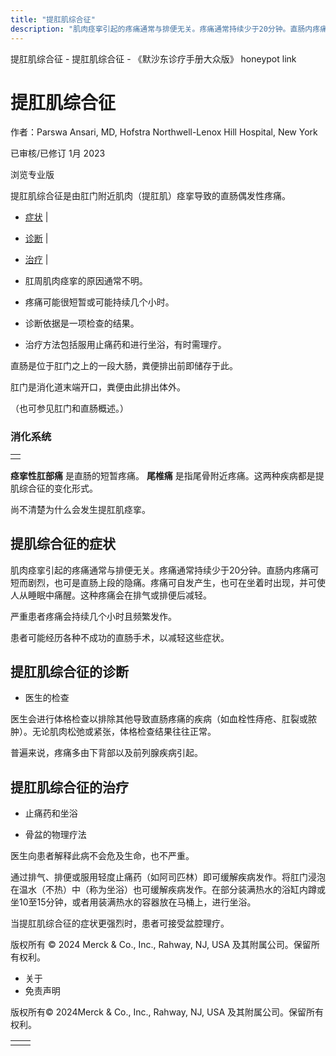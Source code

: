 ```yaml
---
title: "提肛肌综合征"
description: "肌肉痉挛引起的疼痛通常与排便无关。疼痛通常持续少于20分钟。直肠内疼痛可短而剧烈，也可是直肠上段的隐痛。疼痛可自发产生，也可在坐着时出现，并可使人从睡眠中痛醒。这种疼痛会在排气或排便后减轻。"
---
```


﻿提肛肌综合征 \- 提肛肌综合征 \- 《默沙东诊疗手册大众版》 honeypot link

# 提肛肌综合征

作者：Parswa Ansari, MD, Hofstra Northwell-Lenox Hill Hospital, New York

已审核/已修订 1月 2023

浏览专业版

提肛肌综合征是由肛门附近肌肉（提肛肌）痉挛导致的直肠偶发性疼痛。

- [症状](#症状_v75346662_zh) \|
- [诊断](#诊断_v757103_zh) \|
- [治疗](#治疗_v757106_zh) \|

- 肛周肌肉痉挛的原因通常不明。

- 疼痛可能很短暂或可能持续几个小时。

- 诊断依据是一项检查的结果。

- 治疗方法包括服用止痛药和进行坐浴，有时需理疗。


直肠是位于肛门之上的一段大肠，粪便排出前即储存于此。

肛门是消化道末端开口，粪便由此排出体外。

（也可参见肛门和直肠概述。）

### 消化系统

|     |
| --- |
|  |

**痉挛性肛部痛** 是直肠的短暂疼痛。 **尾椎痛** 是指尾骨附近疼痛。这两种疾病都是提肌综合征的变化形式。

尚不清楚为什么会发生提肛肌痉挛。

## 提肌综合征的症状

肌肉痉挛引起的疼痛通常与排便无关。疼痛通常持续少于20分钟。直肠内疼痛可短而剧烈，也可是直肠上段的隐痛。疼痛可自发产生，也可在坐着时出现，并可使人从睡眠中痛醒。这种疼痛会在排气或排便后减轻。

严重患者疼痛会持续几个小时且频繁发作。

患者可能经历各种不成功的直肠手术，以减轻这些症状。

## 提肛肌综合征的诊断

- 医生的检查


医生会进行体格检查以排除其他导致直肠疼痛的疾病（如血栓性痔疮、肛裂或脓肿）。无论肌肉松弛或紧张，体格检查结果往往正常。

普遍来说，疼痛多由下背部以及前列腺疾病引起。

## 提肛肌综合征的治疗

- 止痛药和坐浴

- 骨盆的物理疗法


医生向患者解释此病不会危及生命，也不严重。

通过排气、排便或服用轻度止痛药（如阿司匹林）即可缓解疾病发作。将肛门浸泡在温水（不热）中（称为坐浴）也可缓解疾病发作。在部分装满热水的浴缸内蹲或坐10至15分钟，或者用装满热水的容器放在马桶上，进行坐浴。

当提肛肌综合征的症状更强烈时，患者可接受盆腔理疗。



版权所有 © 2024
Merck & Co., Inc., Rahway, NJ, USA 及其附属公司。保留所有权利。

- 关于
- 免责声明

版权所有© 2024Merck & Co., Inc., Rahway, NJ, USA 及其附属公司。保留所有权利。

|     |     |
| --- | --- |
|  |  |
